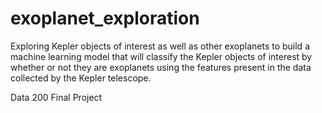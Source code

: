 # exoplanet_exploration

Exploring Kepler objects of interest as well as other exoplanets to build a machine learning model that will classify the Kepler objects of interest by whether or not they are exoplanets using the features present in the data collected by the Kepler telescope.

Data 200 Final Project

